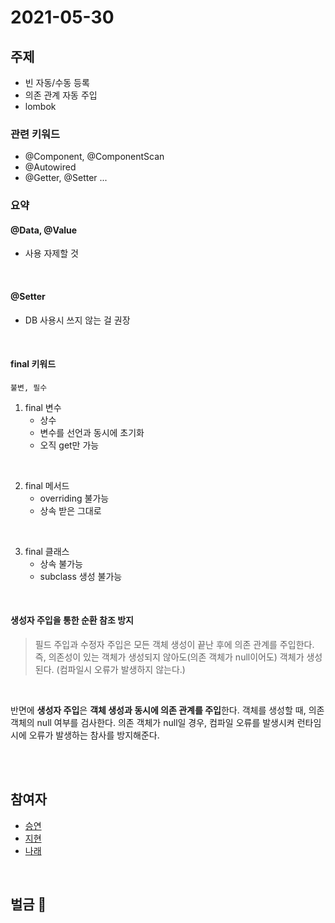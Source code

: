 # 2021-05-30

## 주제

- 빈 자동/수동 등록 
- 의존 관계 자동 주입
- lombok

### 관련 키워드
- @Component, @ComponentScan
- @Autowired
- @Getter, @Setter ...

### 요약
#### @Data, @Value
- 사용 자제할 것

<br>

#### @Setter
- DB 사용시 쓰지 않는 걸 권장

<br>

#### final 키워드
    불변, 필수

1. final 변수
    - 상수
    - 변수를 선언과 동시에 초기화
    - 오직 get만 가능
<br>

2. final 메서드
    - overriding 불가능
    - 상속 받은 그대로 

<br>

3. final 클래스
    - 상속 불가능
    - subclass 생성 불가능 


<br>

#### 생성자 주입을 통한 순환 참조 방지

> 필드 주입과 수정자 주입은 모든 객체 생성이 끝난 후에 의존 관계를 주입한다.<br> 즉, 의존성이 있는 객체가 생성되지 않아도(의존 객체가 null이어도) 객체가 생성된다. (컴파일시 오류가 발생하지 않는다.)
<br>

반면에 **생성자 주입**은 **객체 생성과 동시에 의존 관계를 주입**한다.  객체를 생성할 때, 의존 객체의 null 여부를 검사한다. 
의존 객체가 null일 경우, 컴파일 오류를 발생시켜 런타임 시에 오류가 발생하는 참사를 방지해준다.

<br><br>

## 참여자
- [승연](https://github.com/ssyoni)
- [지현](https://github.com/choejee)
- [나래](https://github.com/mumblecoder)
  
<br/>

## 벌금 💸

